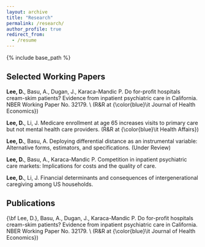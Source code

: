 ```yaml
---
layout: archive
title: "Research"
permalink: /research/
author_profile: true
redirect_from:
  - /resume
---
```


{% include base_path %}


Selected Working Papers
------

**Lee, D.**, Basu, A.,  Dugan, J., Karaca-Mandic P. Do for-profit hospitals cream-skim patients? Evidence from inpatient psychiatric care in California. 
NBER Working Paper No. 32179. \\  (R\&R at {\color{blue}\it Journal of Health Economics})

**Lee, D.**, Li, J. Medicare enrollment at age 65 increases visits to primary care but not mental health care providers. (R\&R at {\color{blue}\it Health Affairs})

**Lee, D.**, Basu, A. Deploying differential distance as an instrumental variable: Alternative forms, estimators, and specifications. (Under Review)

**Lee, D.**, Basu, A., Karaca-Mandic P. Competition in inpatient psychiatric care markets: Implications for costs and the quality of care. 

**Lee, D.**, Li, J. Financial determinants and consequences of intergenerational caregiving among US households.


Publications
------

{\bf Lee, D.}, Basu, A.,  Dugan, J., Karaca-Mandic P. Do for-profit hospitals cream-skim 
patients? Evidence from inpatient psychiatric care in California. 
NBER Working Paper No. 32179. \\  (R\&R at {\color{blue}\it Journal of Health Economics})
